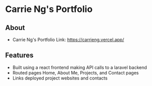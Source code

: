 # Carrie Ng's Portfolio

## About 
- Carrie Ng's Portfolio Link: https://carrieng.vercel.app/

## Features
- Built using a react frontend making API calls to a laravel backend
- Routed pages Home, About Me, Projects, and Contact pages
- Links deployed project websites and contacts 
